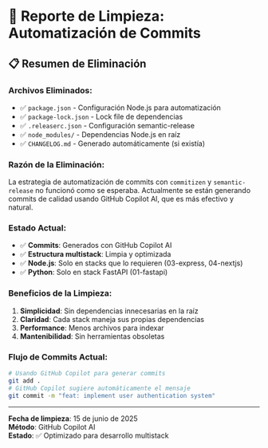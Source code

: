 # 🧹 Reporte de Limpieza: Automatización de Commits

## 📋 Resumen de Eliminación

### **Archivos Eliminados:**

- ✅ `package.json` - Configuración Node.js para automatización
- ✅ `package-lock.json` - Lock file de dependencias
- ✅ `.releaserc.json` - Configuración semantic-release
- ✅ `node_modules/` - Dependencias Node.js en raíz
- ✅ `CHANGELOG.md` - Generado automáticamente (si existía)

### **Razón de la Eliminación:**

La estrategia de automatización de commits con `commitizen` y `semantic-release` no funcionó como se esperaba. Actualmente se están generando commits de calidad usando GitHub Copilot AI, que es más efectivo y natural.

### **Estado Actual:**

- ✅ **Commits**: Generados con GitHub Copilot AI
- ✅ **Estructura multistack**: Limpia y optimizada
- ✅ **Node.js**: Solo en stacks que lo requieren (03-express, 04-nextjs)
- ✅ **Python**: Solo en stack FastAPI (01-fastapi)

### **Beneficios de la Limpieza:**

1. **Simplicidad**: Sin dependencias innecesarias en la raíz
2. **Claridad**: Cada stack maneja sus propias dependencias
3. **Performance**: Menos archivos para indexar
4. **Mantenibilidad**: Sin herramientas obsoletas

### **Flujo de Commits Actual:**

```bash
# Usando GitHub Copilot para generar commits
git add .
# GitHub Copilot sugiere automáticamente el mensaje
git commit -m "feat: implement user authentication system"
```

---

**Fecha de limpieza**: 15 de junio de 2025  
**Método**: GitHub Copilot AI  
**Estado**: ✅ Optimizado para desarrollo multistack
